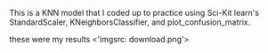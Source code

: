 This is a KNN model that I coded up to practice using Sci-Kit learn's StandardScaler, KNeighborsClassifier, and plot_confusion_matrix.

these were my results
<'imgsrc: download.png'>

